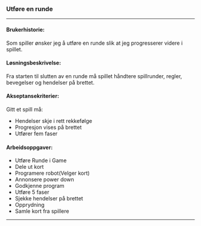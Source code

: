 ### Utføre en runde 

---

#### Brukerhistorie:
Som spiller ønsker jeg å utføre en runde slik at jeg progresserer videre i spillet.

#### Løsningsbeskrivelse:
Fra starten til slutten av en runde må spillet
håndtere spillrunder, regler, bevegelser og hendelser på brettet.

#### Akseptansekriterier:
Gitt et spill må:
- Hendelser skje i rett rekkefølge
- Progresjon vises på brettet
- Utfører fem faser 

#### Arbeidsoppgaver:
- Utføre Runde i Game
- Dele ut kort
- Programere robot(Velger kort)
- Annonsere power down
- Godkjenne program
- Utføre 5 faser
- Sjekke hendelser på brettet
- Opprydning
- Samle kort fra spillere

----